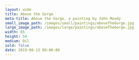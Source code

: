 ```yaml
---
layout: wide
title: Above the Gorge
meta-title: Above the Gorge, a painting by John Moody
small_image_path: /images/small/paintings/aboveTheGorge.jpg
large_image_path: /images/large/paintings/aboveTheGorge.jpg
width: 65
height: 54
medium: Oil
sold: false
date: 2019-06-13 00:00:00
---
```

